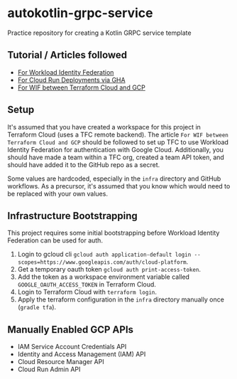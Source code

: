 # autokotlin-grpc-service
Practice repository for creating a Kotlin GRPC service template

## Tutorial / Articles followed
- [For Workload Identity Federation](https://cloud.google.com/blog/products/identity-security/secure-your-use-of-third-party-tools-with-identity-federation)
- [For Cloud Run Deployments via GHA](https://cloud.google.com/blog/products/devops-sre/deploy-to-cloud-run-with-github-actions/)
- [For WIF between Terraform Cloud and GCP](https://developer.hashicorp.com/terraform/cloud-docs/workspaces/dynamic-provider-credentials/gcp-configuration)

## Setup
It's assumed that you have created a workspace for this project in Terraform Cloud (uses a TFC remote backend).
The article `For WIF between Terraform Cloud and GCP` should be followed to set up TFC to use Workload Identity 
Federation for authentication with Google Cloud. Additionally, you should have made a team within a TFC org, created a 
team API token, and should have added it to the GitHub repo as a secret.

Some values are hardcoded, especially in the `infra` directory and GitHub workflows. As a precursor, it's assumed that
you know which would need to be replaced with your own values.

## Infrastructure Bootstrapping
This project requires some initial bootstrapping before Workload Identity Federation can be used for auth.
1. Login to gcloud cli `gcloud auth application-default login --scopes=https://www.googleapis.com/auth/cloud-platform`.
2. Get a temporary oauth token `gcloud auth print-access-token`.
3. Add the token as a workspace environment variable called `GOOGLE_OAUTH_ACCESS_TOKEN` in Terraform Cloud.
4. Login to Terraform Cloud with `terraform login`.
5. Apply the terraform configuration in the `infra` directory manually once (`gradle tfa`).

## Manually Enabled GCP APIs
- IAM Service Account Credentials API
- Identity and Access Management (IAM) API
- Cloud Resource Manager API
- Cloud Run Admin API